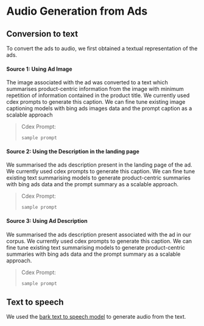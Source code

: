# Audio Generation from Ads
## Conversion to text
To convert the ads to audio, we first obtained a textual representation of the ads.
#### Source 1: Using Ad Image
The image associated with the ad was converted to a text which summarises product-centric information from the image with 
minimum repetition of information contained in the product title. We currently used cdex prompts to generate this caption. We can fine tune
existing image captioning models with bing ads images data and the prompt caption as a scalable approach
> Cdex Prompt:
> ```
> sample prompt
> ```
#### Source 2: Using the Description in the landing page
We summarised the ads description present in the landing page of the ad. We currently used cdex prompts to generate this caption. We can fine tune
existing text summarising models to generate product-centric summaries with bing ads data and the prompt summary as a scalable approach.
> Cdex Prompt:
> ```
> sample prompt
> ```
#### Source 3: Using Ad Description
We summarised the ads description present associated with the ad in our corpus. We currently used cdex prompts to generate this caption. We can fine tune
existing text summarising models to generate product-centric summaries with bing ads data and the prompt summary as a scalable approach.
> Cdex Prompt:
> ```
> sample prompt
> ```

## Text to speech
We used the [bark text to speech model](https://github.com/suno-ai/bark) to generate audio from the text.
